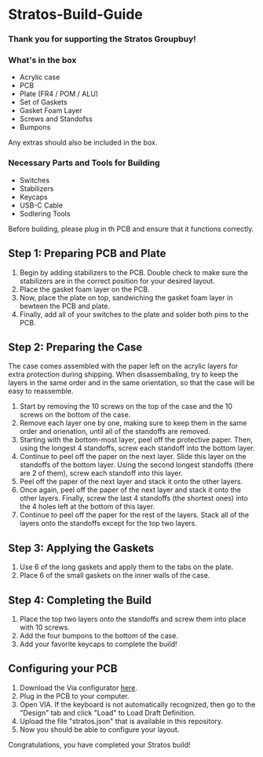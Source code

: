 # Stratos-Build-Guide

### Thank you for supporting the Stratos Groupbuy!

### What's in the box
- Acrylic case
- PCB
- Plate (FR4 / POM / ALU)
- Set of Gaskets
- Gasket Foam Layer
- Screws and Standofss
- Bumpons

Any extras should also be included in the box.

### Necessary Parts and Tools for Building
- Switches
- Stabilizers
- Keycaps
- USB-C Cable
- Sodlering Tools

Before building, please plug in th PCB and ensure that it functions correctly. 

## Step 1: Preparing PCB and Plate
1. Begin by adding stabilizers to the PCB. Double check to make sure the stabilizers are in the correct position for your desired layout.
2. Place the gasket foam layer on the PCB. 
3. Now, place the plate on top, sandwiching the gasket foam layer in bewteen the PCB and plate. 
4. Finally, add all of your switches to the plate and solder both pins to the PCB.

## Step 2: Preparing the Case
The case comes assembled with the paper left on the acrylic layers for extra protection during shipping. When disassembaling, try to keep the layers in the same order and in the same orientation, so that the case will be easy to reassemble. 

1. Start by removing the 10 screws on the top of the case and the 10 screws on the bottom of the case.
2. Remove each layer one by one, making sure to keep them in the same order and orienation, until all of the standoffs are removed.
3. Starting with the bottom-most layer, peel off the protective paper. Then, using the longest 4 standoffs, screw each standoff into the bottom layer. 
4. Continue to peel off the paper on the next layer. Slide this layer on the standoffs of the bottom layer. Using the second longest standoffs (there are 2 of them), screw each standoff into this layer. 
5. Peel off the paper of the next layer and stack it onto the other layers. 
6. Once again, peel off the paper of the next layer and stack it onto the other layers. Finally, screw the last 4 standoffs (the shortest ones) into the 4 holes left at the bottom of this layer. 
7. Continue to peel off the paper for the rest of the layers. Stack all of the layers onto the standoffs except for the top two layers. 

## Step 3: Applying the Gaskets
1. Use 6 of the long gaskets and apply them to the tabs on the plate. 
2. Place 6 of the small gaskets on the inner walls of the case. 

## Step 4: Completing the Build
1. Place the top two layers onto the standoffs and screw them into place with 10 screws. 
2. Add the four bumpons to the bottom of the case.
3. Add your favorite keycaps to complete the build!

## Configuring your PCB
1. Download the Via configurator [here](https://caniusevia.com/).
2. Plug in the PCB to your computer.
3. Open VIA. If the keyboard is not automatically recognized, then go to the "Design" tab and click "Load" to Load Draft Definition.
4. Upload the file "stratos.json" that is available in this repository.
5. Now you should be able to configure your layout.

Congratulations, you have completed your Stratos build!
